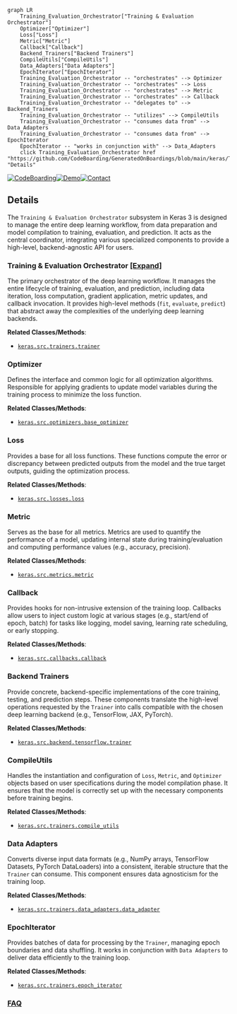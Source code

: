 ```mermaid
graph LR
    Training_Evaluation_Orchestrator["Training & Evaluation Orchestrator"]
    Optimizer["Optimizer"]
    Loss["Loss"]
    Metric["Metric"]
    Callback["Callback"]
    Backend_Trainers["Backend Trainers"]
    CompileUtils["CompileUtils"]
    Data_Adapters["Data Adapters"]
    EpochIterator["EpochIterator"]
    Training_Evaluation_Orchestrator -- "orchestrates" --> Optimizer
    Training_Evaluation_Orchestrator -- "orchestrates" --> Loss
    Training_Evaluation_Orchestrator -- "orchestrates" --> Metric
    Training_Evaluation_Orchestrator -- "orchestrates" --> Callback
    Training_Evaluation_Orchestrator -- "delegates to" --> Backend_Trainers
    Training_Evaluation_Orchestrator -- "utilizes" --> CompileUtils
    Training_Evaluation_Orchestrator -- "consumes data from" --> Data_Adapters
    Training_Evaluation_Orchestrator -- "consumes data from" --> EpochIterator
    EpochIterator -- "works in conjunction with" --> Data_Adapters
    click Training_Evaluation_Orchestrator href "https://github.com/CodeBoarding/GeneratedOnBoardings/blob/main/keras/Training_Evaluation_Orchestrator.md" "Details"
```

[![CodeBoarding](https://img.shields.io/badge/Generated%20by-CodeBoarding-9cf?style=flat-square)](https://github.com/CodeBoarding/GeneratedOnBoardings)[![Demo](https://img.shields.io/badge/Try%20our-Demo-blue?style=flat-square)](https://www.codeboarding.org/demo)[![Contact](https://img.shields.io/badge/Contact%20us%20-%20contact@codeboarding.org-lightgrey?style=flat-square)](mailto:contact@codeboarding.org)

## Details

The `Training & Evaluation Orchestrator` subsystem in Keras 3 is designed to manage the entire deep learning workflow, from data preparation and model compilation to training, evaluation, and prediction. It acts as the central coordinator, integrating various specialized components to provide a high-level, backend-agnostic API for users.

### Training & Evaluation Orchestrator [[Expand]](./Training_Evaluation_Orchestrator.md)
The primary orchestrator of the deep learning workflow. It manages the entire lifecycle of training, evaluation, and prediction, including data iteration, loss computation, gradient application, metric updates, and callback invocation. It provides high-level methods (`fit`, `evaluate`, `predict`) that abstract away the complexities of the underlying deep learning backends.


**Related Classes/Methods**:

- <a href="https://github.com/keras-team/keras/blob/master/keras/src/trainers/trainer.py" target="_blank" rel="noopener noreferrer">`keras.src.trainers.trainer`</a>


### Optimizer
Defines the interface and common logic for all optimization algorithms. Responsible for applying gradients to update model variables during the training process to minimize the loss function.


**Related Classes/Methods**:

- <a href="https://github.com/keras-team/keras/blob/master/keras/src/optimizers/base_optimizer.py" target="_blank" rel="noopener noreferrer">`keras.src.optimizers.base_optimizer`</a>


### Loss
Provides a base for all loss functions. These functions compute the error or discrepancy between predicted outputs from the model and the true target outputs, guiding the optimization process.


**Related Classes/Methods**:

- <a href="https://github.com/keras-team/keras/blob/master/keras/src/losses/loss.py" target="_blank" rel="noopener noreferrer">`keras.src.losses.loss`</a>


### Metric
Serves as the base for all metrics. Metrics are used to quantify the performance of a model, updating internal state during training/evaluation and computing performance values (e.g., accuracy, precision).


**Related Classes/Methods**:

- <a href="https://github.com/keras-team/keras/blob/master/keras/src/metrics/metric.py" target="_blank" rel="noopener noreferrer">`keras.src.metrics.metric`</a>


### Callback
Provides hooks for non-intrusive extension of the training loop. Callbacks allow users to inject custom logic at various stages (e.g., start/end of epoch, batch) for tasks like logging, model saving, learning rate scheduling, or early stopping.


**Related Classes/Methods**:

- <a href="https://github.com/keras-team/keras/blob/master/keras/src/callbacks/callback.py" target="_blank" rel="noopener noreferrer">`keras.src.callbacks.callback`</a>


### Backend Trainers
Provide concrete, backend-specific implementations of the core training, testing, and prediction steps. These components translate the high-level operations requested by the `Trainer` into calls compatible with the chosen deep learning backend (e.g., TensorFlow, JAX, PyTorch).


**Related Classes/Methods**:

- <a href="https://github.com/keras-team/keras/blob/master/keras/src/backend/tensorflow/trainer.py" target="_blank" rel="noopener noreferrer">`keras.src.backend.tensorflow.trainer`</a>


### CompileUtils
Handles the instantiation and configuration of `Loss`, `Metric`, and `Optimizer` objects based on user specifications during the model compilation phase. It ensures that the model is correctly set up with the necessary components before training begins.


**Related Classes/Methods**:

- <a href="https://github.com/keras-team/keras/blob/master/keras/src/trainers/compile_utils.py" target="_blank" rel="noopener noreferrer">`keras.src.trainers.compile_utils`</a>


### Data Adapters
Converts diverse input data formats (e.g., NumPy arrays, TensorFlow Datasets, PyTorch DataLoaders) into a consistent, iterable structure that the `Trainer` can consume. This component ensures data agnosticism for the training loop.


**Related Classes/Methods**:

- <a href="https://github.com/keras-team/keras/blob/master/keras/src/trainers/data_adapters/data_adapter.py" target="_blank" rel="noopener noreferrer">`keras.src.trainers.data_adapters.data_adapter`</a>


### EpochIterator
Provides batches of data for processing by the `Trainer`, managing epoch boundaries and data shuffling. It works in conjunction with `Data Adapters` to deliver data efficiently to the training loop.


**Related Classes/Methods**:

- <a href="https://github.com/keras-team/keras/blob/master/keras/src/trainers/epoch_iterator.py" target="_blank" rel="noopener noreferrer">`keras.src.trainers.epoch_iterator`</a>




### [FAQ](https://github.com/CodeBoarding/GeneratedOnBoardings/tree/main?tab=readme-ov-file#faq)